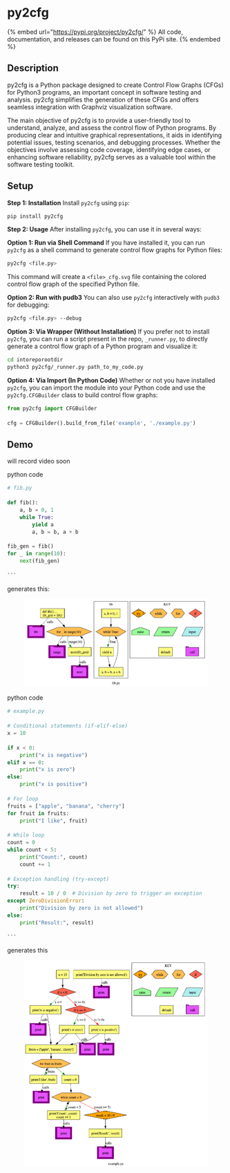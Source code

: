# py2cfg

{% embed url="https://pypi.org/project/py2cfg/" %}
All code, documentation, and releases can be found on this PyPi site.
{% endembed %}

## Description

py2cfg is a Python package designed to create Control Flow Graphs (CFGs) for Python3 programs, an important concept in software testing and analysis. py2cfg simplifies the generation of these CFGs and offers seamless integration with Graphviz visualization software.

The main objective of py2cfg is to provide a user-friendly tool to understand, analyze, and assess the control flow of Python programs. By producing clear and intuitive graphical representations, it aids in identifying potential issues, testing scenarios, and debugging processes. Whether the objectives involve assessing code coverage, identifying edge cases, or enhancing software reliability, py2cfg serves as a valuable tool within the software testing toolkit.

## Setup



**Step 1: Installation** Install `py2cfg` using `pip`:

```bash
pip install py2cfg
```

**Step 2: Usage** After installing `py2cfg`, you can use it in several ways:

**Option 1: Run via Shell Command** If you have installed it, you can run `py2cfg` as a shell command to generate control flow graphs for Python files:

```bash
py2cfg <file.py>
```

This command will create a `<file>_cfg.svg` file containing the colored control flow graph of the specified Python file.

**Option 2: Run with pudb3** You can also use `py2cfg` interactively with `pudb3` for debugging:

```bash
py2cfg <file.py> --debug
```

**Option 3: Via Wrapper (Without Installation)** If you prefer not to install `py2cfg`, you can run a script present in the repo, `_runner.py`, to directly generate a control flow graph of a Python program and visualize it:

```bash
cd intoreporootdir
python3 py2cfg/_runner.py path_to_my_code.py
```

**Option 4: Via Import (In  Python Code)** Whether or not you have installed `py2cfg`, you can import the module into your Python code and use the `py2cfg.CFGBuilder` class to build control flow graphs:

```python
from py2cfg import CFGBuilder

cfg = CFGBuilder().build_from_file('example', './example.py')
```



## Demo

will record video soon



python code

````python
# fib.py

def fib():
    a, b = 0, 1
    while True:
        yield a
        a, b = b, a + b

fib_gen = fib()
for _ in range(10):
    next(fib_gen)

```
````

generates this:

<figure><img src="../../.gitbook/assets/image (1).png" alt=""><figcaption></figcaption></figure>



python code

````python
# example.py

# Conditional statements (if-elif-else)
x = 10

if x < 0:
    print("x is negative")
elif x == 0:
    print("x is zero")
else:
    print("x is positive")

# For loop
fruits = ["apple", "banana", "cherry"]
for fruit in fruits:
    print("I like", fruit)

# While loop
count = 0
while count < 5:
    print("Count:", count)
    count += 1

# Exception handling (try-except)
try:
    result = 10 / 0  # Division by zero to trigger an exception
except ZeroDivisionError:
    print("Division by zero is not allowed")
else:
    print("Result:", result)

```
````



generates this

<figure><img src="../../.gitbook/assets/image.png" alt=""><figcaption></figcaption></figure>
